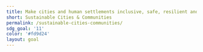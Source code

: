 ```yaml
---
title: Make cities and human settlements inclusive, safe, resilient and sustainable
short: Sustainable Cities & Communities
permalink: /sustainable-cities-communities/
sdg_goal: '11'
color: '#fd9d24'
layout: goal
---
```


